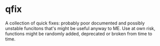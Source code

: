 # qfix
A collection of quick fixes: probably poor documented and possibly unstable 
funcitons that's might be useful anyway to ME. Use at own risk, functions might 
be randomly added, deprecated or broken from time to time.  
